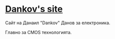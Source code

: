 # [Dankov's site](https://dank0v.github.io)

Сайт на Данаил "Dankov" Данов за електроника.

Главно за CMOS технологията.
